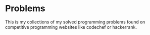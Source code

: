 # Problems

This is my collections of my solved programming problems found on 
competitive programming websites like codechef or hackerrank.
